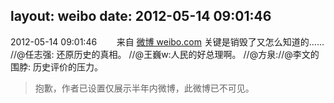 layout: weibo
date: 2012-05-14 09:01:46
---
2012-05-14 09:01:46  &nbsp;&nbsp;&nbsp;&nbsp;&nbsp;&nbsp; 来自 <a href="http://weibo.com/" rel="nofollow">微博 weibo.com</a>
关键是销毁了又怎么知道的…… //@任志强: 还原历史的真相。 //@王巍w:人民的好总理啊。 //@方泉://@李文的围脖: 历史评价的压力。
>  抱歉，作者已设置仅展示半年内微博，此微博已不可见。 ​​​
